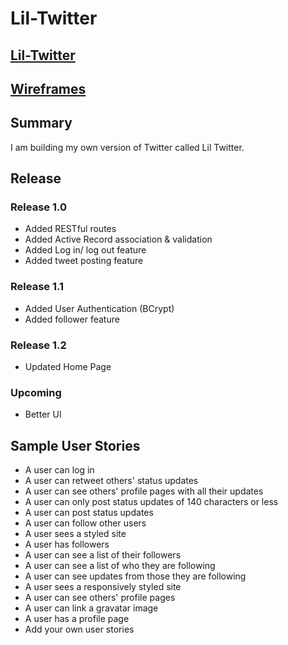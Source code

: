# Lil-Twitter
## [Lil-Twitter](https://lil-twitter.herokuapp.com/)

## [Wireframes](https://moqups.com/danielkelley/WuE7mQUB/p:a045b14a5)

## Summary

I am building my own version
of Twitter called Lil Twitter.

## Release
### Release 1.0

* Added RESTful routes
* Added Active Record association & validation
* Added Log in/ log out feature
* Added tweet posting feature

### Release 1.1

* Added User Authentication (BCrypt)
* Added follower feature

### Release 1.2

* Updated Home Page

### Upcoming

* Better UI

## Sample User Stories

* A user can log in
* A user can retweet others' status updates
* A user can see others' profile pages with all their updates
* A user can only post status updates of 140 characters or less
* A user can post status updates
* A user can follow other users
* A user sees a styled site
* A user has followers
* A user can see a list of their followers
* A user can see a list of who they are following
* A user can see updates from those they are following
* A user sees a responsively styled site
* A user can see others' profile pages
* A user can link a gravatar image
* A user has a profile page
* Add your own user stories

